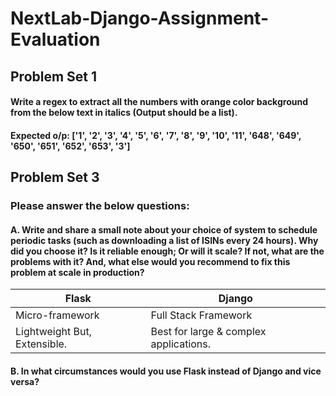 # NextLab-Django-Assignment-Evaluation
## Problem Set 1
#### Write a regex to extract all the numbers with orange color background from the below text in italics (Output should be a list).
#### Expected o/p: ['1', '2', '3', '4', '5', '6', '7', '8', '9', '10', '11', '648', '649', '650', '651', '652', '653', '3']


## Problem Set 3
### Please answer the below questions:

#### A. Write and share a small note about your choice of system to schedule periodic tasks (such as downloading a list of ISINs every 24 hours). Why did you choose it? Is it reliable enough; Or will it scale? If not, what are the problems with it? And, what else would you recommend to fix this problem at scale in production?
| Flask                                      | Django                                     |
| ------------------------------------------ | ------------------------------------------ | 
| Micro-framework                            | Full Stack Framework                       | 
| Lightweight But, Extensible.               | Best for large & complex applications.     | 

#### B. In what circumstances would you use Flask instead of Django and vice versa? 
